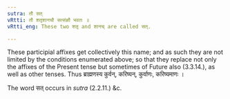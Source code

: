 ```yaml
---
sutra: तौ सत्
vRtti: तौ शतृशानचौ सत्संज्ञौ भवतः ॥
vRtti_eng: These two शतृ and शानच् are called सत्.

---
```

These participial affixes get collectively this name; and as such they are not limited by the conditions enumerated above; so that they replace not only the affixes of the Present tense but sometimes of Future also (3.3.14.), as well as other tenses. Thus ब्राह्मणस्य कुर्वन्, करिष्यन्, कुर्वाणः, करिष्यमाणः ।

The word सत् occurs in _sutra_ (2.2.11.) &c.